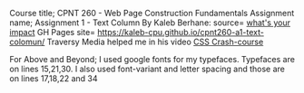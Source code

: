 Course title; CPNT 260 - Web Page Construction Fundamentals
Assignment name; Assignment 1 - Text Column
By Kaleb Berhane: source= [what's your impact](https://whatsyourimpact.org/)
GH Pages site= https://kaleb-cpu.github.io/cpnt260-a1-text-colomun/
Traversy Media helped me in his video [CSS Crash-course](https://www.youtube.com/watch?v=yfoY53QXEnI&t=1712s)

For Above and Beyond; I used google fonts for my typefaces. 
                      Typefaces are on lines 15,21,30.
                      I also used font-variant and letter spacing 
                      and those are on lines 17,18,22 and 34

